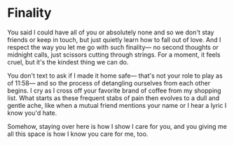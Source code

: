 # Finality

You said I could have all of you
or absolutely none
and so
we don't stay friends
or keep in touch,
but just quietly learn how to fall out of love.
And I respect the way you let me go with such
finality—
no second thoughts
or midnight calls,
just scissors cutting through strings.
For a moment, it feels cruel,
but it's the kindest thing we can do.

You don't text to ask if I made it home safe—
that's not your role to play as of 11:58—
and so the process of detangling ourselves from each other
begins.
I cry as I cross off your favorite brand of coffee
from my shopping list.
What starts as these frequent stabs of pain
then evolves to a dull and gentle ache,
like when a mutual friend mentions your name
or I hear a lyric I know you'd hate.

Somehow, staying over here is how I show
I care for you,
and you giving me all this space is how
I know
you care for me, too.
